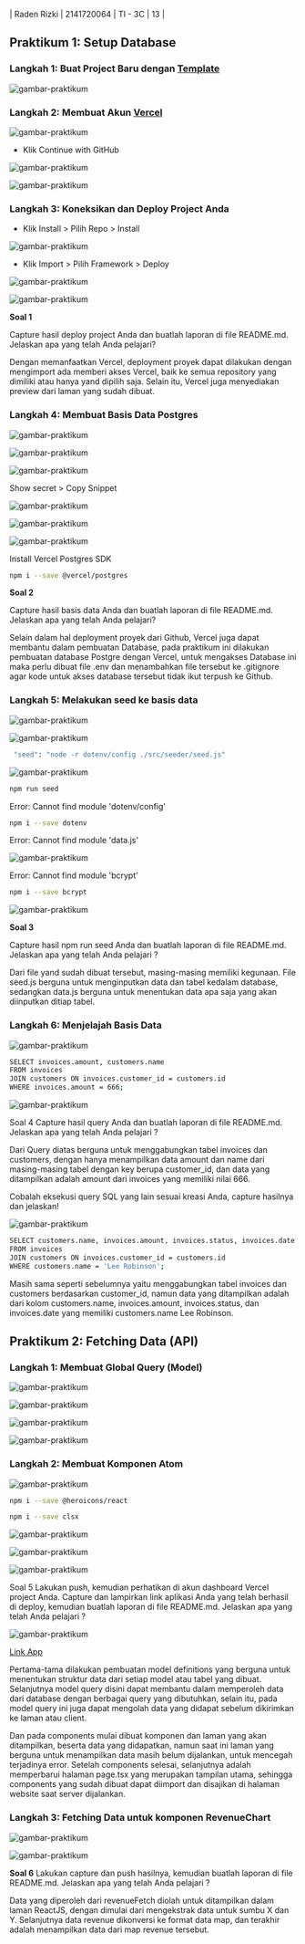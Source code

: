 | Raden Rizki | 2141720064 | TI - 3C | 13 |

## Praktikum 1: Setup Database

### Langkah 1: Buat Project Baru dengan [Template](https://github.com/jti-polinema/09-nextjs-database)

![gambar-praktikum](./img/praktikum_1_langkah_1.png)

### Langkah 2: Membuat Akun [Vercel](https://vercel.com/signup)

![gambar-praktikum](./img/praktikum_1_langkah_2_1.png)

- Klik Continue with GitHub

![gambar-praktikum](./img/praktikum_1_langkah_2_2.png)

![gambar-praktikum](./img/praktikum_1_langkah_2_3.png)

### Langkah 3: Koneksikan dan Deploy Project Anda

- Klik Install > Pilih Repo > Install

![gambar-praktikum](./img/praktikum_1_langkah_3_1.png)

- Klik Import > Pilih Framework > Deploy

![gambar-praktikum](./img/praktikum_1_langkah_3_2.png)

![gambar-praktikum](./img/praktikum_1_langkah_3_3.png)

**Soal 1**

Capture hasil deploy project Anda dan buatlah laporan di file README.md. Jelaskan apa yang telah Anda pelajari?

Dengan memanfaatkan Vercel, deployment proyek dapat dilakukan dengan mengimport ada memberi akses Vercel, baik ke semua repository yang dimiliki atau hanya yand dipilih saja. Selain itu, Vercel juga menyediakan preview dari laman yang sudah dibuat.

### Langkah 4: Membuat Basis Data Postgres

![gambar-praktikum](./img/praktikum_1_langkah_4_1.png)

![gambar-praktikum](./img/praktikum_1_langkah_4_2.png)

![gambar-praktikum](./img/praktikum_1_langkah_4_3.png)

Show secret > Copy Snippet

![gambar-praktikum](./img/praktikum_1_langkah_4_4.png)

![gambar-praktikum](./img/praktikum_1_langkah_4_5.png)

![gambar-praktikum](./img/praktikum_1_langkah_4_5.png)

Install Vercel Postgres SDK

```bash
npm i --save @vercel/postgres
```

**Soal 2**

Capture hasil basis data Anda dan buatlah laporan di file README.md. Jelaskan apa yang telah Anda pelajari?

Selain dalam hal deployment proyek dari Github, Vercel juga dapat membantu dalam pembuatan Database, pada praktikum ini dilakukan pembuatan database Postgre dengan Vercel, untuk mengakses Database ini maka perlu dibuat file .env dan menambahkan file tersebut ke .gitignore agar kode untuk akses database tersebut tidak ikut terpush ke Github.

### Langkah 5: Melakukan seed ke basis data

![gambar-praktikum](./img/praktikum_1_langkah_5_1.png)

![gambar-praktikum](./img/praktikum_1_langkah_5_2.png)

```bash
 "seed": "node -r dotenv/config ./src/seeder/seed.js"
```

![gambar-praktikum](./img/praktikum_1_langkah_5_3.png)

```bash
npm run seed
```

Error: Cannot find module 'dotenv/config'

```bash
npm i --save dotenv
```

Error: Cannot find module 'data.js'

![gambar-praktikum](./img/praktikum_1_langkah_5_4.png)

Error: Cannot find module 'bcrypt'

```bash
npm i --save bcrypt
```

![gambar-praktikum](./img/praktikum_1_langkah_5_5.png)

**Soal 3**

Capture hasil npm run seed Anda dan buatlah laporan di file README.md. Jelaskan apa yang telah Anda pelajari ?

Dari file yand sudah dibuat tersebut, masing-masing memiliki kegunaan. File seed.js berguna untuk menginputkan data dan tabel kedalam database, sedangkan data.js berguna untuk menentukan data apa saja yang akan diinputkan ditiap tabel.

### Langkah 6: Menjelajah Basis Data

![gambar-praktikum](./img/praktikum_1_langkah_6_1.png)

```bash
SELECT invoices.amount, customers.name
FROM invoices
JOIN customers ON invoices.customer_id = customers.id
WHERE invoices.amount = 666;
```

![gambar-praktikum](./img/praktikum_1_langkah_6_2.png)

Soal 4
Capture hasil query Anda dan buatlah laporan di file README.md. Jelaskan apa yang telah Anda pelajari ? 

Dari Query diatas berguna untuk menggabungkan tabel invoices dan customers, dengan hanya menampilkan data amount dan name dari masing-masing tabel dengan key berupa customer_id, dan data yang ditampilkan adalah amount dari invoices yang memiliki nilai 666.

Cobalah eksekusi query SQL yang lain sesuai kreasi Anda, capture hasilnya dan jelaskan!

![gambar-praktikum](./img/praktikum_1_langkah_6_3.png)

```bash
SELECT customers.name, invoices.amount, invoices.status, invoices.date
FROM invoices
JOIN customers ON invoices.customer_id = customers.id
WHERE customers.name = 'Lee Robinson';
```

Masih sama seperti sebelumnya yaitu menggabungkan tabel invoices dan customers berdasarkan customer_id, namun data yang ditampilkan adalah dari kolom customers.name, invoices.amount, invoices.status, dan invoices.date yang memiliki customers.name Lee Robinson.

## Praktikum 2: Fetching Data (API)

### Langkah 1: Membuat Global Query (Model)

![gambar-praktikum](./img/praktikum_2_langkah_1_1.png)

![gambar-praktikum](./img/praktikum_2_langkah_1_2.png)

![gambar-praktikum](./img/praktikum_2_langkah_1_3.png)

![gambar-praktikum](./img/praktikum_2_langkah_1_4.png)

### Langkah 2: Membuat Komponen Atom

![gambar-praktikum](./img/praktikum_2_langkah_2_1.png)

```bash
npm i --save @heroicons/react

npm i --save clsx
```

![gambar-praktikum](./img/praktikum_2_langkah_2_2.png)

![gambar-praktikum](./img/praktikum_2_langkah_2_3.png)

![gambar-praktikum](./img/praktikum_2_langkah_2_4.png)

Soal 5
Lakukan push, kemudian perhatikan di akun dashboard Vercel project Anda. Capture dan lampirkan link aplikasi Anda yang telah berhasil di deploy, kemudian buatlah laporan di file README.md. Jelaskan apa yang telah Anda pelajari ?

![gambar-praktikum](./img/praktikum_2_langkah_2_5.png)

[Link App](https://pbf-pertemuan-09-nextjs-database.vercel.app/)

Pertama-tama dilakukan pembuatan model definitions yang berguna untuk menentukan struktur data dari setiap model atau tabel yang dibuat. Selanjutnya model query disini dapat membantu dalam memperoleh data dari database dengan berbagai query yang dibutuhkan, selain itu, pada model query ini juga dapat mengolah data yang didapat sebelum dikirimkan ke laman atau client.

Dan pada components mulai dibuat komponen dan laman yang akan ditampilkan, beserta data yang didapatkan, namun saat ini laman yang berguna untuk menampilkan data masih belum dijalankan, untuk mencegah terjadinya error. Setelah components selesai, selanjutnya adalah memperbarui halaman page.tsx yang merupakan tampilan utama, sehingga components yang sudah dibuat dapat diimport dan disajikan di halaman website saat server dijalankan.

### Langkah 3: Fetching Data untuk komponen RevenueChart

![gambar-praktikum](./img/praktikum_2_langkah_3_1.png)

![gambar-praktikum](./img/praktikum_2_langkah_3_2.png)

**Soal 6**
Lakukan capture dan push hasilnya, kemudian buatlah laporan di file README.md. Jelaskan apa yang telah Anda pelajari ?

Data yang diperoleh dari revenueFetch diolah untuk ditampilkan dalam laman ReactJS, dengan dimulai dari mengekstrak data untuk sumbu X dan Y. Selanjutnya data revenue dikonversi ke format data map, dan terakhir adalah menampilkan data dari map revenue tersebut.